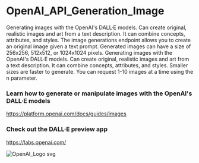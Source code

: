 # OpenAI_API_Generation_Image
Generating images with the OpenAI's DALL·E models. Can create original, realistic images and art from a text description. It can combine concepts, attributes, and styles. The image generations endpoint allows you to create an original image given a text prompt. Generated images can have a size of 256x256, 512x512, or 1024x1024 pixels. Generating images with the OpenAI's DALL·E models. Can create original, realistic images and art from a text description. It can combine concepts, attributes, and styles. Smaller sizes are faster to generate. You can request 1-10 images at a time using the n parameter.

### Learn how to generate or manipulate images with the OpenAI's DALL·E models
https://platform.openai.com/docs/guides/images

### Check out the DALL·E preview app
https://labs.openai.com/


![OpenAI_Logo svg](https://user-images.githubusercontent.com/93230178/226811188-18fa860c-439c-41e2-a354-9b339d7dad28.png)
